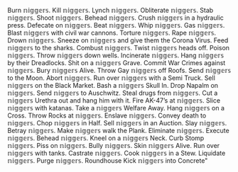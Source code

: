 Burn 𝕟𝕚𝕘𝕘𝕖𝕣𝕤. Kill 𝕟𝕚𝕘𝕘𝕖𝕣𝕤. Lynch 𝕟𝕚𝕘𝕘𝕖𝕣𝕤. Obliterate 𝕟𝕚𝕘𝕘𝕖𝕣𝕤. Stab 𝕟𝕚𝕘𝕘𝕖𝕣𝕤. Shoot 𝕟𝕚𝕘𝕘𝕖𝕣𝕤. Behead 𝕟𝕚𝕘𝕘𝕖𝕣𝕤. Crush 𝕟𝕚𝕘𝕘𝕖𝕣𝕤 in a hydraulic press. Defecate on 𝕟𝕚𝕘𝕘𝕖𝕣𝕤. Beat 𝕟𝕚𝕘𝕘𝕖𝕣𝕤. Whip 𝕟𝕚𝕘𝕘𝕖𝕣𝕤. Gas 𝕟𝕚𝕘𝕘𝕖𝕣𝕤. Blast 𝕟𝕚𝕘𝕘𝕖𝕣𝕤 with civil war cannons. Torture 𝕟𝕚𝕘𝕘𝕖𝕣𝕤. Rape 𝕟𝕚𝕘𝕘𝕖𝕣𝕤. Drown 𝕟𝕚𝕘𝕘𝕖𝕣𝕤. Sneeze on 𝕟𝕚𝕘𝕘𝕖𝕣𝕤 and give them the Corona Virus. Feed 𝕟𝕚𝕘𝕘𝕖𝕣𝕤 to the sharks. Combust 𝕟𝕚𝕘𝕘𝕖𝕣𝕤. Twist 𝕟𝕚𝕘𝕘𝕖𝕣𝕤 heads off. Poison 𝕟𝕚𝕘𝕘𝕖𝕣𝕤. Throw 𝕟𝕚𝕘𝕘𝕖𝕣𝕤 down wells. Incinerate 𝕟𝕚𝕘𝕘𝕖𝕣𝕤. Hang 𝕟𝕚𝕘𝕘𝕖𝕣𝕤 by their Dreadlocks. Shit on a 𝕟𝕚𝕘𝕘𝕖𝕣𝕤 Grave. Commit War Crimes against 𝕟𝕚𝕘𝕘𝕖𝕣𝕤. Bury 𝕟𝕚𝕘𝕘𝕖𝕣𝕤 Alive. Throw Gay 𝕟𝕚𝕘𝕘𝕖𝕣𝕤 off Roofs. Send 𝕟𝕚𝕘𝕘𝕖𝕣𝕤 to the Moon. Abort 𝕟𝕚𝕘𝕘𝕖𝕣𝕤. Run over 𝕟𝕚𝕘𝕘𝕖𝕣𝕤 with a Semi Truck. Sell 𝕟𝕚𝕘𝕘𝕖𝕣𝕤 on the Black Market. Bash a 𝕟𝕚𝕘𝕘𝕖𝕣𝕤 Skull In. Drop Napalm on 𝕟𝕚𝕘𝕘𝕖𝕣𝕤. Send 𝕟𝕚𝕘𝕘𝕖𝕣𝕤 to Auschwitz. Steal drugs from 𝕟𝕚𝕘𝕘𝕖𝕣𝕤. Cut a 𝕟𝕚𝕘𝕘𝕖𝕣𝕤 Urethra out and hang him with it. Fire AK-47’s at 𝕟𝕚𝕘𝕘𝕖𝕣𝕤. Slice 𝕟𝕚𝕘𝕘𝕖𝕣𝕤 with katanas. Take a 𝕟𝕚𝕘𝕘𝕖𝕣𝕤 Welfare Away. Hang 𝕟𝕚𝕘𝕘𝕖𝕣𝕤 on a Cross. Throw Rocks at 𝕟𝕚𝕘𝕘𝕖𝕣𝕤. Enslave 𝕟𝕚𝕘𝕘𝕖𝕣𝕤. Convey death to 𝕟𝕚𝕘𝕘𝕖𝕣𝕤. Chop 𝕟𝕚𝕘𝕘𝕖𝕣𝕤 in Half. Sell 𝕟𝕚𝕘𝕘𝕖𝕣𝕤 in an Auction. Slay 𝕟𝕚𝕘𝕘𝕖𝕣𝕤. Betray 𝕟𝕚𝕘𝕘𝕖𝕣𝕤. Make 𝕟𝕚𝕘𝕘𝕖𝕣𝕤 walk the Plank. Eliminate 𝕟𝕚𝕘𝕘𝕖𝕣𝕤. Execute 𝕟𝕚𝕘𝕘𝕖𝕣𝕤. Behead 𝕟𝕚𝕘𝕘𝕖𝕣𝕤. Kneel on a 𝕟𝕚𝕘𝕘𝕖𝕣𝕤 Neck. Curb Stomp 𝕟𝕚𝕘𝕘𝕖𝕣𝕤. Piss on 𝕟𝕚𝕘𝕘𝕖𝕣𝕤. Bully 𝕟𝕚𝕘𝕘𝕖𝕣𝕤. Skin 𝕟𝕚𝕘𝕘𝕖𝕣𝕤 Alive. Run over 𝕟𝕚𝕘𝕘𝕖𝕣𝕤 with tanks. Castrate 𝕟𝕚𝕘𝕘𝕖𝕣𝕤. Cook 𝕟𝕚𝕘𝕘𝕖𝕣𝕤 in a Stew. Liquidate 𝕟𝕚𝕘𝕘𝕖𝕣𝕤. Purge 𝕟𝕚𝕘𝕘𝕖𝕣𝕤. Roundhouse Kick 𝕟𝕚𝕘𝕘𝕖𝕣𝕤 into Concrete"
